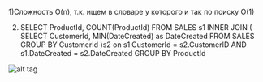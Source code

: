 1)Сложность O(n), т.к. ищем в словаре у которого и так по поиску О(1)

2) SELECT ProductId, COUNT(ProductId) FROM SALES s1
INNER JOIN
(
	SELECT CustomerId, MIN(DateCreated) as DateCreated FROM SALES
	GROUP BY CustomerId
)s2
on s1.CustomerId = s2.CustomerID AND s1.DateCreated = s2.DateCreated
GROUP BY ProductId

![alt tag](https://i.ytimg.com/vi/fOE9vFtZooA/maxresdefault.jpg)
